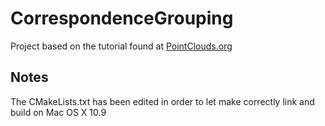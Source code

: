 # CorrespondenceGrouping

Project based on the tutorial found at [PointClouds.org](http://pointclouds.org/documentation/tutorials/correspondence_grouping.php#correspondence-grouping)

## Notes

The CMakeLists.txt has been edited in order to let make correctly link and build on Mac OS X 10.9

